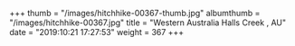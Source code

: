 +++
thumb = "/images/hitchhike-00367-thumb.jpg"
albumthumb = "/images/hitchhike-00367.jpg"
title = "Western Australia Halls Creek , AU"
date = "2019:10:21 17:27:53"
weight = 367
+++

